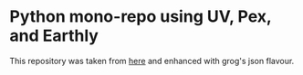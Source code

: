 # Python mono-repo using UV, Pex, and Earthly

This repository was taken from [here](https://github.com/chrismatix/uv-pex-monorepo) and enhanced with grog's json flavour.
